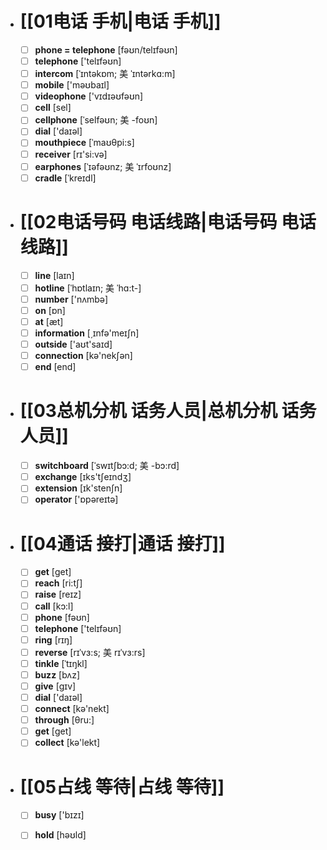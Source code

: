 - # [[01电话 手机|电话 手机]]
	- [ ] <span class="vocabulary">**phone = telephone**</span> [fəʊn/telɪfəʊn]
	- [ ] <span class="vocabulary">**telephone**</span> ['telɪfəʊn]
	- [ ] <span class="vocabulary">**intercom**</span> [ˈɪntəkɒm; 美 ˈɪntərkɑ:m]
	- [ ] <span class="vocabulary">**mobile**</span> ['məʊbaɪl]
	- [ ] <span class="vocabulary">**videophone**</span> ['vɪdɪəʊfəʊn]
	- [ ] <span class="vocabulary">**cell**</span> [sel]
	- [ ] <span class="vocabulary">**cellphone**</span> [ˈselfəʊn; 美 -foʊn]
	- [ ] <span class="vocabulary">**dial**</span> ['daɪəl]
	- [ ] <span class="vocabulary">**mouthpiece**</span> [ˈmaʊθpi:s]
	- [ ] <span class="vocabulary">**receiver**</span> [rɪ'si:və]
	- [ ] <span class="vocabulary">**earphones**</span> [ˈɪəfəʊnz; 美 ˈɪrfoʊnz]
	- [ ] <span class="vocabulary">**cradle**</span> [ˈkreɪdl]
- # [[02电话号码 电话线路|电话号码 电话线路]]
	- [ ] <span class="vocabulary">**line**</span> [laɪn]
	- [ ] <span class="vocabulary">**hotline**</span> [ˈhɒtlaɪn; 美 ˈhɑ:t-]
	- [ ] <span class="vocabulary">**number**</span> ['nʌmbə]
	- [ ] <span class="vocabulary">**on**</span> [ɒn]
	- [ ] <span class="vocabulary">**at**</span> [æt]
	- [ ] <span class="vocabulary">**information**</span> [͵ɪnfə'meɪʃn]
	- [ ] <span class="vocabulary">**outside**</span> ['aʊt'saɪd]
	- [ ] <span class="vocabulary">**connection**</span> [kə'nekʃən]
	- [ ] <span class="vocabulary">**end**</span> [end]
- # [[03总机分机 话务人员|总机分机 话务人员]]
	- [ ] <span class="vocabulary">**switchboard**</span> [ˈswɪtʃbɔ:d; 美 -bɔ:rd]
	- [ ] <span class="vocabulary">**exchange**</span> [ɪks'tʃeɪndӡ]
	- [ ] <span class="vocabulary">**extension**</span> [ɪk'stenʃn]
	- [ ] <span class="vocabulary">**operator**</span> ['ɒpəreɪtə]
- # [[04通话 接打|通话 接打]]
	- [ ] <span class="vocabulary">**get**</span> [ɡet]
	- [ ] <span class="vocabulary">**reach**</span> [ri:tʃ]
	- [ ] <span class="vocabulary">**raise**</span> [reɪz]
	- [ ] <span class="vocabulary">**call**</span> [kɔ:l]
	- [ ] <span class="vocabulary">**phone**</span> [fəʊn]
	- [ ] <span class="vocabulary">**telephone**</span> ['telɪfəʊn]
	- [ ] <span class="vocabulary">**ring**</span> [rɪŋ]
	- [ ] <span class="vocabulary">**reverse**</span> [rɪˈvɜ:s; 美 rɪˈvɜ:rs]
	- [ ] <span class="vocabulary">**tinkle**</span> [ˈtɪŋkl]
	- [ ] <span class="vocabulary">**buzz**</span> [bʌz]
	- [ ] <span class="vocabulary">**give**</span> [ɡɪv]
	- [ ] <span class="vocabulary">**dial**</span> ['daɪəl]
	- [ ] <span class="vocabulary">**connect**</span> [kə'nekt]
	- [ ] <span class="vocabulary">**through**</span> [θru:]
	- [ ] <span class="vocabulary">**get**</span> [ɡet]
	- [ ] <span class="vocabulary">**collect**</span> [kə'lekt]
- # [[05占线 等待|占线 等待]]
	- [ ] <span class="vocabulary">**busy**</span> ['bɪzɪ]
	- [ ] <span class="vocabulary">**hold**</span> [həʊld]


